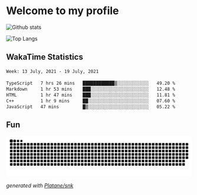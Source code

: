 # Welcome to my profile

![Github stats](https://github-readme-stats.vercel.app/api?username=xinthose&show_icons=true&theme=radical&count_private=true)

![Top Langs](https://github-readme-stats.vercel.app/api/top-langs/?username=xinthose)

## WakaTime Statistics
<!--START_SECTION:waka-->
```text
Week: 13 July, 2021 - 19 July, 2021

TypeScript   7 hrs 26 mins   ████████████▒░░░░░░░░░░░░   49.20 % 
Markdown     1 hr 53 mins    ███░░░░░░░░░░░░░░░░░░░░░░   12.48 % 
HTML         1 hr 47 mins    ███░░░░░░░░░░░░░░░░░░░░░░   11.81 % 
C++          1 hr 9 mins     ██░░░░░░░░░░░░░░░░░░░░░░░   07.60 % 
JavaScript   47 mins         █▒░░░░░░░░░░░░░░░░░░░░░░░   05.22 % 
```
<!--END_SECTION:waka-->

## Fun
![github contribution grid snake animation](https://raw.githubusercontent.com/xinthose/xinthose/output/github-contribution-grid-snake.svg)

_generated with [Platane/snk](https://github.com/Platane/snk)_
